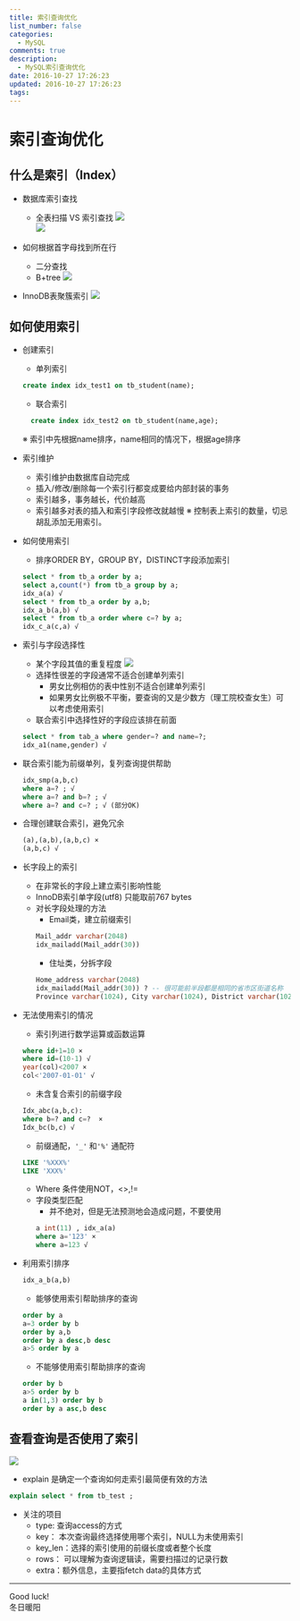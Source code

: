 ```yaml
---
title: 索引查询优化
list_number: false
categories:
  - MySQL
comments: true
description:
  - MySQL索引查询优化
date: 2016-10-27 17:26:23
updated: 2016-10-27 17:26:23
tags:
---
```


# 索引查询优化

## 什么是索引（Index）
- 数据库索引查找
  - 全表扫描 VS 索引查找
  ![](http://ocaw8wyva.bkt.clouddn.com/markdown-img-paste-20161027173246214.png)  
  ![](http://ocaw8wyva.bkt.clouddn.com/markdown-img-paste-20161027174513246.png)

- 如何根据首字母找到所在行
  - 二分查找
  - B+tree
  ![](http://ocaw8wyva.bkt.clouddn.com/markdown-img-paste-20161027174805131.png)

- InnoDB表聚簇索引
  ![](http://ocaw8wyva.bkt.clouddn.com/markdown-img-paste-20161027175402230.png)

## 如何使用索引
- 创建索引
  - 单列索引
  ```sql
  create index idx_test1 on tb_student(name);
  ```
  - 联合索引
  ```sql
    create index idx_test2 on tb_student(name,age);
  ```
  ※ 索引中先根据name排序，name相同的情况下，根据age排序

- 索引维护
  - 索引维护由数据库自动完成
  - 插入/修改/删除每一个索引行都变成要给内部封装的事务
  - 索引越多，事务越长，代价越高
  - 索引越多对表的插入和索引字段修改就越慢
  ※ 控制表上索引的数量，切忌胡乱添加无用索引。

- 如何使用索引
  - 排序ORDER BY，GROUP BY，DISTINCT字段添加索引
  ```sql
  select * from tb_a order by a;
  select a,count(*) from tb_a group by a;
  idx_a(a) √
  select * from tb_a order by a,b;
  idx_a_b(a,b) √
  select * from tb_a order where c=? by a;
  idx_c_a(c,a) √
  ```
- 索引与字段选择性
  - 某个字段其值的重复程度
  ![](http://ocaw8wyva.bkt.clouddn.com/markdown-img-paste-20161027181823716.png)
  - 选择性很差的字段通常不适合创建单列索引
    - 男女比例相仿的表中性别不适合创建单列索引
    - 如果男女比例极不平衡，要查询的又是少数方（理工院校查女生）可以考虑使用索引
  - 联合索引中选择性好的字段应该排在前面
  ```sql
  select * from tab_a where gender=? and name=?;
  idx_a1(name,gender) √
  ```


- 联合索引能为前缀单列，复列查询提供帮助
  ```sql
  idx_smp(a,b,c)
  where a=? ; √
  where a=? and b=? ; √
  where a=? and c=? ; √ (部分OK)
  ```
- 合理创建联合索引，避免冗余
  ```sql
  (a),(a,b),(a,b,c) ×
  (a,b,c) √
  ```
- 长字段上的索引
  - 在非常长的字段上建立索引影响性能
  - InnoDB索引单字段(utf8) 只能取前767 bytes
  - 对长字段处理的方法
    - Email类，建立前缀索引
    ```sql
    Mail_addr varchar(2048)
    idx_mailadd(Mail_addr(30))
    ```
    - 住址类，分拆字段
    ```sql
    Home_address varchar(2048)
    idx_mailadd(Mail_addr(30)) ? -- 很可能前半段都是相同的省市区街道名称
    Province varchar(1024), City varchar(1024), District varchar(1024),Local_address varchar(1024) ... 建立联合索引或单列索引 √
    ```
- 无法使用索引的情况
  - 索引列进行数学运算或函数运算
  ```sql
  where id+1=10 ×
  where id=(10-1) √
  year(col)<2007 ×
  col<'2007-01-01' √
  ```
  - 未含复合索引的前缀字段
  ```sql
  Idx_abc(a,b,c):
  where b=? and c=?  ×
  Idx_bc(b,c) √
  ```
  - 前缀通配，`'_'` 和`'%'` 通配符
  ```sql
  LIKE '%XXX%'
  LIKE 'XXX%'
  ```
  - Where 条件使用NOT，<>,!=
  - 字段类型匹配
    - 并不绝对，但是无法预测地会造成问题，不要使用
    ```sql
    a int(11) , idx_a(a)
    where a='123' ×
    where a=123 √
    ```

- 利用索引排序
  ```sql
  idx_a_b(a,b)
  ```
  - 能够使用索引帮助排序的查询
  ```sql
  order by a
  a=3 order by b
  order by a,b
  order by a desc,b desc
  a>5 order by a
  ```
  - 不能够使用索引帮助排序的查询
  ```sql
  order by b
  a>5 order by b
  a in(1,3) order by b
  order by a asc,b desc
  ```
## 查看查询是否使用了索引
![](http://ocaw8wyva.bkt.clouddn.com/markdown-img-paste-20161027205646396.png)
- explain 是确定一个查询如何走索引最简便有效的方法
```sql
explain select * from tb_test ;
```
- 关注的项目
  - type: 查询access的方式
  - key： 本次查询最终选择使用哪个索引，NULL为未使用索引
  - key_len：选择的索引使用的前缀长度或者整个长度
  - rows： 可以理解为查询逻辑读，需要扫描过的记录行数
  - extra：额外信息，主要指fetch data的具体方式


----
Good luck!  
冬日暖阳
